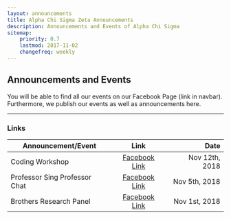 ```yaml
---
layout: announcements
title: Alpha Chi Sigma Zeta Announcements
description: Announcements and Events of Alpha Chi Sigma
sitemap:
    priority: 0.7
    lastmod: 2017-11-02
    changefreq: weekly
---
```

## Announcements and Events

You will be able to find all our events on our Facebook Page (link in navbar).
Furthermore, we publish our events as well as announcements here.

---

### Links

| Announcement/Event            | Link                                | Date |
| -------------                 | :-----:                             | ------:|
| Coding Workshop               | [Facebook Link](https://www.facebook.com/events/2272287636132703/) | Nov 12th, 2018 |
| Professor Sing Professor Chat | [Facebook Link](https://www.facebook.com/events/2239325379684698/) | Nov 5th, 2018 |
| Brothers Research Panel       | [Facebook Link](https://www.facebook.com/events/560469654392042/560497477722593/?notif_t=plan_mall_activity&notif_id=1540837641362756) | Nov 1st, 2018 |
